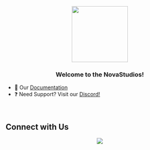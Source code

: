 <div align="center">
  <img src="https://media.discordapp.net/attachments/1327728617320484954/1330663956548948200/novastudios.png?ex=678ecce1&is=678d7b61&hm=e836a7f22bf792ae782c0983b25afbc6d44e3b9442fea30a98f9652b520aa0d0&=&format=webp&quality=lossless&width=479&height=479" align="center" height="150" width="150" />
</div>

### <div align="center">Welcome to the NovaStudios!</div>

- 🌱 Our [Documentation](none)
- ❓ Need Support? Visit our [Discord!](https://discord.gg/qs6pMkBmGz)

<br/>

## Connect with Us

<div align="center">
  <a href="https://discord.gg/qs6pMkBmGz" target="_blank">
    <img src="https://img.shields.io/discord/1327693168275361954?style=for-the-badge&logo=discord&labelColor=7289da&logoColor=white&color=2c2f33&label=Discord"/>
  </a>
</div>
